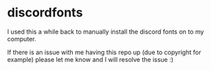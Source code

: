 # discordfonts
I used this a while back to manually install the discord fonts on to my computer. 

If there is an issue with me having this repo up (due to copyright for example) please let me know and I will resolve the issue :)
